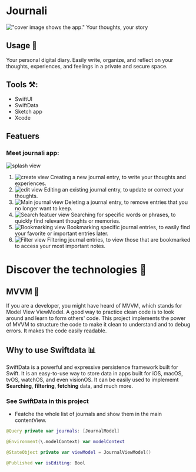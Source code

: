 # Journali
!["cover image shows the app."]("Cover.png")
Your thoughts, your story

## Usage  🔭
Your personal digital diary. Easily write, organize, and reflect on your thoughts, experiences, and feelings in a private and secure space.

## Tools ⚒️:
- SwiftUI 
- SwiftData
- Sketch app 
- Xcode

## Featuers 
### Meet journali app:
![splash view]("readmePics/splash.png")

1. ![create view]("readmePics/NewJournalUI.png") Creating a new journal entry, to write your thoughts and experiences.
2. ![edit view]("readmePics/EditJournalUI.png") Editing an existing journal entry, to update or correct your thoughts.
3. ![Main journal view]("readmePics/Main.png") Deleting a journal entry, to remove entries that you no longer want to keep.
4. ![Search featuer view]("readmePics/search.png") Searching for specific words or phrases, to quickly find relevant thoughts or memories.
5. ![Bookmarking view]("readmePics/Main.png") Bookmarking specific journal entries, to easily find your favorite or important entries later.
6. ![Filter view]("readmePics/Filter.png") Filtering journal entries, to view those that are bookmarked to access your most important notes.


# Discover the technologies 🔦  
## MVVM 🧨
If you are a developer, you might have heard of MVVM, which stands for Model View ViewModel. A good way to practice clean code is to look around and learn to form others' code. This project implements the power of MVVM to structure the code to make it clean to understand and to debug errors. It makes the code easily readable.

## Why to use Swiftdata 📊
SwiftData is a powerful and expressive persistence framework built for Swift. It is an easy-to-use way to store data in apps built for iOS, macOS, tvOS, watchOS, and even visionOS. It can be easily used to implememt **Searching**, **filtering**, **fetching** data, and much more.


### See SwiftData in this project
- Featche the whole list of journals and show them in the main contentView.
```Swift 
@Query private var journals: [JournalModel]
```


```Swift 
@Environment(\.modelContext) var modelContext
```





```Swift 
@StateObject private var viewModel = JournalViewModel()
```

```Swift 
@Published var isEditing: Bool
```
